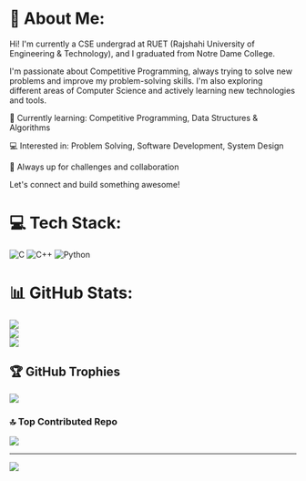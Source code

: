 # 💫 About Me:
Hi! I'm currently a CSE undergrad at RUET (Rajshahi University of Engineering & Technology), and I graduated from Notre Dame College.

I'm passionate about Competitive Programming, always trying to solve new problems and improve my problem-solving skills. I'm also exploring different areas of Computer Science and actively learning new technologies and tools.

🔭 Currently learning: Competitive Programming, Data Structures & Algorithms

💻 Interested in: Problem Solving, Software Development, System Design

🌱 Always up for challenges and collaboration

Let's connect and build something awesome!


# 💻 Tech Stack:
![C](https://img.shields.io/badge/c-%2300599C.svg?style=for-the-badge&logo=c&logoColor=white) ![C++](https://img.shields.io/badge/c++-%2300599C.svg?style=for-the-badge&logo=c%2B%2B&logoColor=white) ![Python](https://img.shields.io/badge/python-3670A0?style=for-the-badge&logo=python&logoColor=ffdd54)
# 📊 GitHub Stats:
![](https://github-readme-stats.vercel.app/api?username=neloy25&theme=dark&hide_border=false&include_all_commits=true&count_private=true)<br/>
![](https://nirzak-streak-stats.vercel.app/?user=neloy25&theme=dark&hide_border=false)<br/>
![](https://github-readme-stats.vercel.app/api/top-langs/?username=neloy25&theme=dark&hide_border=false&include_all_commits=true&count_private=true&layout=compact)

## 🏆 GitHub Trophies
![](https://github-profile-trophy.vercel.app/?username=neloy25&theme=radical&no-frame=false&no-bg=true&margin-w=4)

### 🔝 Top Contributed Repo
![](https://github-contributor-stats.vercel.app/api?username=neloy25&limit=5&theme=dark&combine_all_yearly_contributions=true)

---
[![](https://visitcount.itsvg.in/api?id=neloy25&icon=0&color=0)](https://visitcount.itsvg.in)

<!-- Proudly created with GPRM ( https://gprm.itsvg.in ) -->
